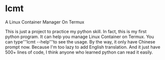 # lcmt
A Linux Container Manager On Termux

This is just a project to practice my python skill.
In fact, this is my first python program. It can help you manage Linux Container on Termux.
You can type'''lcmt --help'''to see the usage.
By the way, it only have Chinese prompt now. Because I'm too lazy to add English translation.
And it just have 500+ lines of code, I think anyone who learned python can read it easily.
